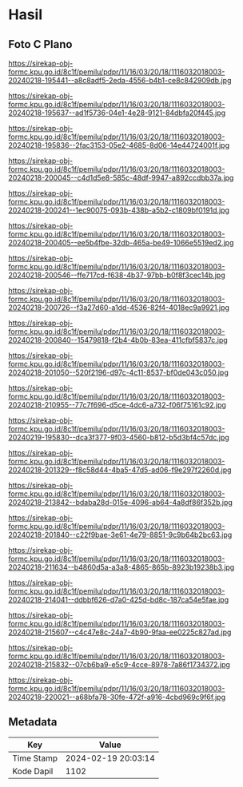 # Hasil

## Foto C Plano

https://sirekap-obj-formc.kpu.go.id/8c1f/pemilu/pdpr/11/16/03/20/18/1116032018003-20240218-195441--a8c8adf5-2eda-4556-b4b1-ce8c842909db.jpg

https://sirekap-obj-formc.kpu.go.id/8c1f/pemilu/pdpr/11/16/03/20/18/1116032018003-20240218-195637--ad1f5736-04e1-4e28-9121-84dbfa20f445.jpg

https://sirekap-obj-formc.kpu.go.id/8c1f/pemilu/pdpr/11/16/03/20/18/1116032018003-20240218-195836--2fac3153-05e2-4685-8d06-14e44724001f.jpg

https://sirekap-obj-formc.kpu.go.id/8c1f/pemilu/pdpr/11/16/03/20/18/1116032018003-20240218-200045--c4d1d5e8-585c-48df-9947-a892ccdbb37a.jpg

https://sirekap-obj-formc.kpu.go.id/8c1f/pemilu/pdpr/11/16/03/20/18/1116032018003-20240218-200241--1ec90075-093b-438b-a5b2-c1809bf0191d.jpg

https://sirekap-obj-formc.kpu.go.id/8c1f/pemilu/pdpr/11/16/03/20/18/1116032018003-20240218-200405--ee5b4fbe-32db-465a-be49-1066e5519ed2.jpg

https://sirekap-obj-formc.kpu.go.id/8c1f/pemilu/pdpr/11/16/03/20/18/1116032018003-20240218-200546--ffe717cd-f638-4b37-97bb-b0f8f3cec14b.jpg

https://sirekap-obj-formc.kpu.go.id/8c1f/pemilu/pdpr/11/16/03/20/18/1116032018003-20240218-200726--f3a27d60-a1dd-4536-82f4-4018ec9a9921.jpg

https://sirekap-obj-formc.kpu.go.id/8c1f/pemilu/pdpr/11/16/03/20/18/1116032018003-20240218-200840--15479818-f2b4-4b0b-83ea-411cfbf5837c.jpg

https://sirekap-obj-formc.kpu.go.id/8c1f/pemilu/pdpr/11/16/03/20/18/1116032018003-20240218-201050--520f2196-d97c-4c11-8537-bf0de043c050.jpg

https://sirekap-obj-formc.kpu.go.id/8c1f/pemilu/pdpr/11/16/03/20/18/1116032018003-20240218-210955--77c7f696-d5ce-4dc6-a732-f06f75161c92.jpg

https://sirekap-obj-formc.kpu.go.id/8c1f/pemilu/pdpr/11/16/03/20/18/1116032018003-20240219-195830--dca3f377-9f03-4560-b812-b5d3bf4c57dc.jpg

https://sirekap-obj-formc.kpu.go.id/8c1f/pemilu/pdpr/11/16/03/20/18/1116032018003-20240218-201329--f8c58d44-4ba5-47d5-ad06-f9e297f2260d.jpg

https://sirekap-obj-formc.kpu.go.id/8c1f/pemilu/pdpr/11/16/03/20/18/1116032018003-20240218-213842--bdaba28d-015e-4096-ab64-4a8df86f352b.jpg

https://sirekap-obj-formc.kpu.go.id/8c1f/pemilu/pdpr/11/16/03/20/18/1116032018003-20240218-201840--c22f9bae-3e61-4e79-8851-9c9b64b2bc63.jpg

https://sirekap-obj-formc.kpu.go.id/8c1f/pemilu/pdpr/11/16/03/20/18/1116032018003-20240218-211634--b4860d5a-a3a8-4865-865b-8923b19238b3.jpg

https://sirekap-obj-formc.kpu.go.id/8c1f/pemilu/pdpr/11/16/03/20/18/1116032018003-20240218-214041--ddbbf626-d7a0-425d-bd8c-187ca54e5fae.jpg

https://sirekap-obj-formc.kpu.go.id/8c1f/pemilu/pdpr/11/16/03/20/18/1116032018003-20240218-215607--c4c47e8c-24a7-4b90-9faa-ee0225c827ad.jpg

https://sirekap-obj-formc.kpu.go.id/8c1f/pemilu/pdpr/11/16/03/20/18/1116032018003-20240218-215832--07cb6ba9-e5c9-4cce-8978-7a86f1734372.jpg

https://sirekap-obj-formc.kpu.go.id/8c1f/pemilu/pdpr/11/16/03/20/18/1116032018003-20240218-220021--a68bfa78-30fe-472f-a916-4cbd969c9f6f.jpg


## Metadata

| Key        | Value               |
| ---------- | ------------------- |
| Time Stamp | 2024-02-19 20:03:14 |
| Kode Dapil | 1102                |



